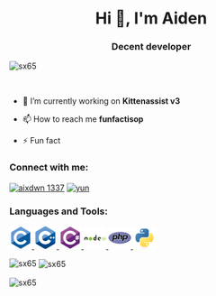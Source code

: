 <h1 align="center">Hi 👋, I'm Aiden</h1>
<h3 align="center">Decent developer</h3>

<p align="left"> <img src="https://komarev.com/ghpvc/?username=sx65&label=Profile%20views&color=0e75b6&style=flat" alt="sx65" /> </p>

<p align="left"> <a href="https://twitter.com/" target="blank"><img src="https://img.shields.io/twitter/follow/?logo=twitter&style=for-the-badge" alt="" /></a> </p>

- 🔭 I’m currently working on **Kittenassist v3**

- 📫 How to reach me **funfactisop**

- ⚡ Fun fact 

<h3 align="left">Connect with me:</h3>
<p align="left">
<a href="https://www.youtube.com/channel/UCWS2mfKR7EOLq-L3VCdqNAg" target="blank"><img align="center" src="https://raw.githubusercontent.com/rahuldkjain/github-profile-readme-generator/master/src/images/icons/Social/youtube.svg" alt="aixdwn 1337" height="30" width="40" /></a>
<a href="https://discord.gg/yun" target="blank"><img align="center" src="https://raw.githubusercontent.com/rahuldkjain/github-profile-readme-generator/master/src/images/icons/Social/discord.svg" alt="yun" height="30" width="40" /></a>
</p>

<h3 align="left">Languages and Tools:</h3>
<p align="left"> <a href="https://www.cprogramming.com/" target="_blank" rel="noreferrer"> <img src="https://raw.githubusercontent.com/devicons/devicon/master/icons/c/c-original.svg" alt="c" width="40" height="40"/> </a> <a href="https://www.w3schools.com/cpp/" target="_blank" rel="noreferrer"> <img src="https://raw.githubusercontent.com/devicons/devicon/master/icons/cplusplus/cplusplus-original.svg" alt="cplusplus" width="40" height="40"/> </a> <a href="https://www.w3schools.com/cs/" target="_blank" rel="noreferrer"> <img src="https://raw.githubusercontent.com/devicons/devicon/master/icons/csharp/csharp-original.svg" alt="csharp" width="40" height="40"/> </a> <a href="https://nodejs.org" target="_blank" rel="noreferrer"> <img src="https://raw.githubusercontent.com/devicons/devicon/master/icons/nodejs/nodejs-original-wordmark.svg" alt="nodejs" width="40" height="40"/> </a> <a href="https://www.php.net" target="_blank" rel="noreferrer"> <img src="https://raw.githubusercontent.com/devicons/devicon/master/icons/php/php-original.svg" alt="php" width="40" height="40"/> </a> <a href="https://www.python.org" target="_blank" rel="noreferrer"> <img src="https://raw.githubusercontent.com/devicons/devicon/master/icons/python/python-original.svg" alt="python" width="40" height="40"/> </a> </p>

<p><img align="left" src="https://github-readme-stats.vercel.app/api/top-langs?username=sx65&show_icons=true&locale=en&layout=compact" alt="sx65" /></p>

<p>&nbsp;<img align="center" src="https://github-readme-stats.vercel.app/api?username=sx65&show_icons=true&locale=en" alt="sx65" /></p>

<p><img align="center" src="https://github-readme-streak-stats.herokuapp.com/?user=sx65&" alt="sx65" /></p>
